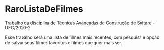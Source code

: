 # RaroListaDeFilmes
Trabalho da disciplina de Técnicas Avançadas de Construção de Softare - UFG/2020-2

Esse trabalho será uma lista de filmes mais recentes, com pesquisa e opção de salvar seus filmes favoritos e filmes que quer mais ver.
